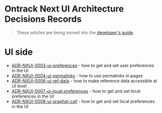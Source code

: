 Ontrack Next UI Architecture Decisions Records
==============================================

> These articles are being moved into the [developer's guide](../dev-guide/README.md).

# UI side

* [ADR-NXUI-0003-ui-preferences](ADR-NXUI-0003-ui-preferences.md) - how to get and set user preferences in the UI
* [ADR-NXUI-0004-ui-permalinks](ADR-NXUI-0004-ui-permalink.md) - how to use permalinks in pages
* [ADR-NXUI-0006-ui-ref-data](ADR-NXUI-0006-ui-ref-data.md) - how to make reference data accessible at UI level
* [ADR-NXUI-0007-ui-local-preferences](ADR-NXUI-0007-ui-local-preferences.md) - how to get and set local preferences in the UI
* [ADR-NXUI-0008-ui-graphql-call](ADR-NXUI-0008-ui-graphql-call.md) - how to get and set local preferences in the UI
